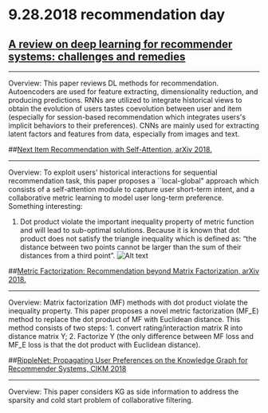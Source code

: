 # 9.28.2018 recommendation day
## [A review on deep learning for recommender systems: challenges and remedies](https://link.springer.com/content/pdf/10.1007%2Fs10462-018-9654-y.pdf)
***
Overview: This paper reviews DL methods for recommendation.  Autoencoders are used for feature extracting, dimensionality reduction, and producing predictions. RNNs are utilized to integrate historical views to obtain the evolution of users tastes coevolution between user and item (especially for session-based recommendation which integrates users's implicit behaviors to their preferences). CNNs are mainly used for extracting latent factors and features from data, especially from images and text.

##[Next Item Recommendation with Self-Attention, arXiv 2018.](https://arxiv.org/pdf/1808.06414.pdf)
***
Overview: To exploit users' historical interactions for sequential recommendation task, this paper proposes a ``local-global" approach which consists of a self-attention module to capture user short-term intent, and a collaborative metric learning to model user long-term preference. 
Something interesting:
1. Dot product violate the important inequality property of metric function and will lead to sub-optimal solutions. Because it is known that dot product does not satisfy the triangle inequality which is defined as: “the distance between two points cannot be larger than the sum of their distances from a third point”.
![Alt text](./1538273184801.png)


##[Metric Factorization: Recommendation beyond Matrix Factorization, arXiv 2018.](https://arxiv.org/pdf/1802.04606.pdf)
***
Overview: Matrix factorization (MF) methods with dot product violate the inequality property. This paper proposes a novel metric factorization (MF_E) method to replace the dot product of MF with Euclidean distance. This method consists of two steps: 1. convert rating/interaction matrix R into distance matrix Y; 2. Factorize Y (the only difference between MF loss and MF_E loss is that the dot product with Euclidean distance).




##[RippleNet: Propagating User Preferences on the Knowledge Graph for Recommender Systems, CIKM 2018](https://arxiv.org/pdf/1803.03467.pdf)
***
Overview: This paper considers KG as side information to address the sparsity and cold start problem of collaborative filtering.




